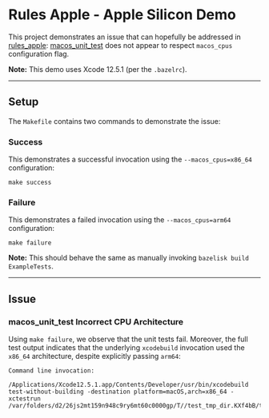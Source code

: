 # Rules Apple - Apple Silicon Demo

This project demonstrates an issue that can hopefully be addressed in [rules_apple](https://github.com/bazelbuild/rules_apple): [macos_unit_test](https://github.com/bazelbuild/rules_apple/blob/master/apple/macos.bzl#L303) does not appear to respect `macos_cpus` configuration flag.

**Note:** This demo uses Xcode 12.5.1 (per the `.bazelrc`).

---

## Setup

The `Makefile` contains two commands to demonstrate the issue:

### Success

This demonstrates a successful invocation using the `--macos_cpus=x86_64` configuration:
```
make success
```

### Failure

This demonstrates a failed invocation using the `--macos_cpus=arm64` configuration:
```
make failure
```

**Note:** This should behave the same as manually invoking `bazelisk build ExampleTests`.

---

## Issue

### macos_unit_test Incorrect CPU Architecture

Using `make failure`, we observe that the unit tests fail. Moreover, the full test output indicates that the underlying `xcodebuild` invocation used the `x86_64` architecture, despite explicitly passing `arm64`:

```
Command line invocation:
    /Applications/Xcode12.5.1.app/Contents/Developer/usr/bin/xcodebuild test-without-building -destination platform=macOS,arch=x86_64 -xctestrun /var/folders/d2/26js2mt159n948c9ry6mt60c0000gp/T//test_tmp_dir.KXf4bB/tests.xctestrun
```
